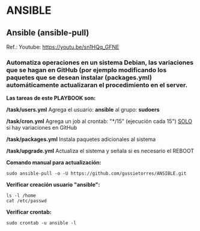 # ANSIBLE
## Ansible (ansible-pull)

Ref.: Youtube: https://youtu.be/sn1HQq_GFNE

### Automatiza operaciones en un sistema Debian, las variaciones que se hagan en GitHub (por ejemplo modificando los paquetes que se desean instalar (packages.yml) automáticamente actualizaran el procedimiento en el server.



**Las tareas de este PLAYBOOK son:**

**/task/users.yml**			  Agrega el usuario: **ansible** al grupo: **sudoers**

**/task/cron.yml**                Agrega un job al crontab: "*/15" (ejecución cada 15") <u>SOLO</u> si hay variaciones en GitHub

**/task/packages.yml**	   Instala paquetes adicionales al sistema

**/task/upgrade.yml**	     Actualiza el sistema y señala si es necesario el REBOOT



**Comando manual para actualización:**

```
sudo ansible-pull -o -U https://github.com/gussietorres/ANSIBLE.git
```

**Verificar creación usuario "ansible":**

```
ls -l /home
cat /etc/passwd
```

**Verificar crontab:**

```
sudo crontab -u ansible -l
```

